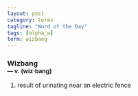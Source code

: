 ```yaml
---
layout: post
category: terms
tagline: "Word of the Day"
tags: [alpha_w]
term: wizbang
---
```


<h3>Wizbang<br/> <small>&mdash; v. (wiz<span>&middot;</span>bang)</small></h3>
<p><ol>
<li>result of urinating near an electric fence</li>
</ol></p>
